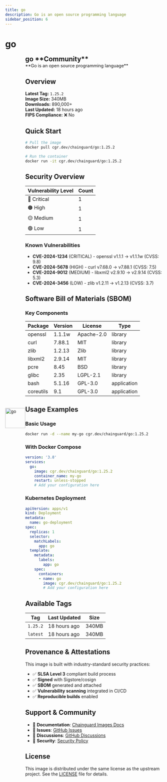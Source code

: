 ```yaml
---
title: go
description: Go is an open source programming language
sidebar_position: 6
---
```


# go


  <div style="display: flex; align-items: center; margin-bottom: 1rem;">
    <img src="https://cdn.jsdelivr.net/gh/devicons/devicon/icons/go/go-original.svg" alt="go" width="64" height="64" style={{marginRight: '1rem'}} />
    <div>
      <h2 style="margin: 0;">go **Community**</h2>
      **Go is an open source programming language**
    
  


## Overview

**Latest Tag:** `1.25.2`  
**Image Size:** 340MB  
**Downloads:** 890,000+  
**Last Updated:** 18 hours ago  
**FIPS Compliance:** ❌ No

## Quick Start

```bash
# Pull the image
docker pull cgr.dev/chainguard/go:1.25.2

# Run the container
docker run -it cgr.dev/chainguard/go:1.25.2
```

## Security Overview

| Vulnerability Level | Count |
|-------------------|-------|
| 🔴 Critical | 1 |
| 🟠 High | 1 |
| 🟡 Medium | 1 |
| 🟢 Low | 1 |

### Known Vulnerabilities

- **CVE-2024-1234** (CRITICAL) - openssl v1.1.1 → v1.1.1w (CVSS: 9.8)
- **CVE-2024-5678** (HIGH) - curl v7.68.0 → v7.88.1 (CVSS: 7.5)
- **CVE-2024-9012** (MEDIUM) - libxml2 v2.9.10 → v2.9.14 (CVSS: 5.3)
- **CVE-2024-3456** (LOW) - zlib v1.2.11 → v1.2.13 (CVSS: 3.7)

## Software Bill of Materials (SBOM)

### Key Components

| Package | Version | License | Type |
|---------|---------|---------|------|
| openssl | 1.1.1w | Apache-2.0 | library |
| curl | 7.88.1 | MIT | library |
| zlib | 1.2.13 | Zlib | library |
| libxml2 | 2.9.14 | MIT | library |
| pcre | 8.45 | BSD | library |
| glibc | 2.35 | LGPL-2.1 | library |
| bash | 5.1.16 | GPL-3.0 | application |
| coreutils | 9.1 | GPL-3.0 | application |

## Usage Examples

### Basic Usage

```bash
docker run -d --name my-go cgr.dev/chainguard/go:1.25.2
```

### With Docker Compose

```yaml
version: '3.8'
services:
  go:
    image: cgr.dev/chainguard/go:1.25.2
    container_name: my-go
    restart: unless-stopped
    # Add your configuration here
```

### Kubernetes Deployment

```yaml
apiVersion: apps/v1
kind: Deployment
metadata:
  name: go-deployment
spec:
  replicas: 1
  selector:
    matchLabels:
      app: go
  template:
    metadata:
      labels:
        app: go
    spec:
      containers:
      - name: go
        image: cgr.dev/chainguard/go:1.25.2
        # Add your configuration here
```

## Available Tags

| Tag | Last Updated | Size |
|-----|-------------|------|
| `1.25.2` | 18 hours ago | 340MB |
| `latest` | 18 hours ago | 340MB |

## Provenance & Attestations

This image is built with industry-standard security practices:

- ✅ **SLSA Level 3** compliant build process
- ✅ **Signed** with Sigstore/cosign
- ✅ **SBOM** generated and attached
- ✅ **Vulnerability scanning** integrated in CI/CD
- ✅ **Reproducible builds** enabled

## Support & Community

- 📖 **Documentation**: [Chainguard Images Docs](https://edu.chainguard.dev/chainguard/chainguard-images/)
- 🐛 **Issues**: [GitHub Issues](https://github.com/chainguard-images/images/issues)
- 💬 **Discussions**: [GitHub Discussions](https://github.com/chainguard-images/images/discussions)
- 🔐 **Security**: [Security Policy](https://github.com/chainguard-images/images/security/policy)

## License

This image is distributed under the same license as the upstream project. See the [LICENSE](https://github.com/chainguard-images/images/blob/main/LICENSE) file for details.
